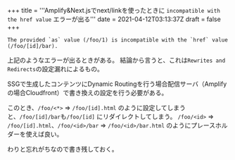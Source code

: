 +++
title = '''Amplify&Next.jsでnext/linkを使ったときに `incompatible with the href value` エラーが出る'''
date = 2021-04-12T03:13:37Z
draft = false
+++

```
The provided `as` value (/foo/1) is incompatible with the `href` value (/foo/[id]/bar).
```

上記のようなエラーが出るときがある。
結論から言うと、これは`Rewrites and Redirects`の設定漏れによるもの。

SSGで生成したコンテンツにDynamic Routingを行う場合配信サーバ（Amplifyの場合Cloudfront）で書き換えの設定を行う必要がある。

このとき、`/foo/<*>` => `/foo/[id].html` のように設定してしまうと、`/foo/[id]/bar`も`/foo/[id]` にリダイレクトしてしまう。
`/foo/<id>` => `/foo/[id].html`、`/foo/<id>/bar` => `/foo/<id>/bar.html` のようにプレースホルダーを使えば良い。

わりと忘れがちなので書き残しておく。
